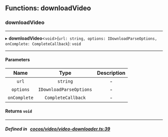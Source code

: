 ## Functions: downloadVideo

### downloadVideo


___
▸ **downloadVideo**<`void`\>(`url: string, options: IDownloadParseOptions, onComplete: CompleteCallback`): `void`
___


#### Parameters

| Name | Type | Description |
| :------: | :------: | :------: |
| `url` | `string` | - |
| `options` | `IDownloadParseOptions` | - |
| `onComplete` | `CompleteCallback` | - |

#### Returns `void` 
___


##### Defined in &nbsp;   [cocos/video/video-downloader.ts:39](https://github.com/cocos-creator/engine/blob/c7bf6b8a9/cocos/video/video-downloader.ts#L39)&nbsp;
